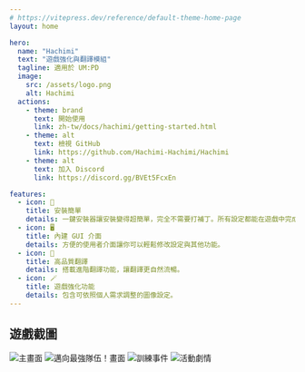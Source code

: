 ```yaml
---
# https://vitepress.dev/reference/default-theme-home-page
layout: home

hero:
  name: "Hachimi"
  text: "遊戲強化與翻譯模組"
  tagline: 適用於 UM:PD
  image:
    src: /assets/logo.png
    alt: Hachimi
  actions:
    - theme: brand
      text: 開始使用
      link: zh-tw/docs/hachimi/getting-started.html
    - theme: alt
      text: 檢視 GitHub
      link: https://github.com/Hachimi-Hachimi/Hachimi
    - theme: alt
      text: 加入 Discord
      link: https://discord.gg/BVEt5FcxEn

features:
  - icon: 🚀
    title: 安裝簡單
    details: 一鍵安裝器讓安裝變得超簡單，完全不需要打補丁。所有設定都能在遊戲中完成，插上就能用。
  - icon: 🖥️
    title: 內建 GUI 介面
    details: 方便的使用者介面讓你可以輕鬆修改設定與其他功能。
  - icon: 📝
    title: 高品質翻譯
    details: 搭載進階翻譯功能，讓翻譯更自然流暢。
  - icon: 🪄
    title: 遊戲強化功能
    details: 包含可依照個人需求調整的圖像設定。
---
```


## 遊戲截圖

<div class="gallery">
  <img class="item grid-4" src="zh-tw/assets/screen1.png" alt="主畫面">
  <img class="item grid-4" src="zh-tw/assets/screen2.png" alt="邁向最強隊伍！畫面">
  <img class="item grid-4" src="zh-tw/assets/screen3.png" alt="訓練事件">
  <img class="item grid-4" src="zh-tw/assets/screen4.png" alt="活動劇情">
</div>
